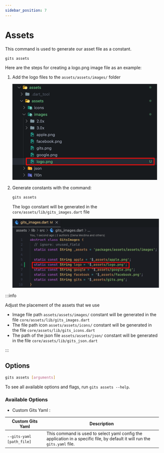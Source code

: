 ```yaml
---
sidebar_position: 7
---
```


# Assets

This command is used to generate our asset file as a constant.

```bash
gits assets
```

Here are the steps for creating a logo.png image file as an example:

1. Add the logo files to the `assets/assets/images/` folder

   ![File generated](../../../static/img/generate/assets/copy_file.png)

2. Generate constants with the command:

    ```bash
    gits assets
    ```

    The logo constant will be generated in the `core/assets/lib/gits_images.dart` file

    ![File generated](../../../static/img/generate/assets/const_generated.png)

:::info

Adjust the placement of the assets that we use

- Image file path `assets/assets/images/` constant will be generated in the file `core/assets/lib/gits_images.dart`
- The file path icon `assets/assets/icons/` constant will be generated in the file `core/assets/lib/gits_icons.dart`
- The path of the json file `assets/assets/json/` constant will be generated in the file `core/assets/lib/gits_json.dart`
  
:::

## Options

```bash
gits assets [arguments]
```

To see all available options and flags, run `gits assets --help`.

### Available Options

- Custom Gits Yaml :

| Custom Gits Yaml | Description |
|----------|-------------|
| `--gits-yaml [path_file]` | This command is used to select yaml config the application in a specific file, by default it will run the `gits.yaml` file. |
